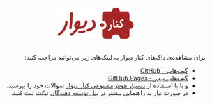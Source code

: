 <br>

<div align="center">

<img src="./static/img/logo.svg" height="72px"/>

</div>
<br>
<div dir="rtl">

برای مشاهده‌ی داک‌های کنار دیوار به لینک‌های زیر می‌توانید مراجعه کنید:
- [گیت‌هاب - GitHub](./docs/) 
- [گیت‌هاب پیجز - GitHub Pages](https://divar-ir.github.io/kenar-docs)
- و یا با استفاده از [دستیار هوش‌مصنوعی کنار دیوار](https://kenar-assistant.divar.cloud/) سوالات خود را بپرسید.
- در صورت نیاز به راهنمایی بیشتر در [پنل توسعه دهندگان](https://divar.ir/kenar/management/issues/new) تیکت ثبت کنید.

</div>
